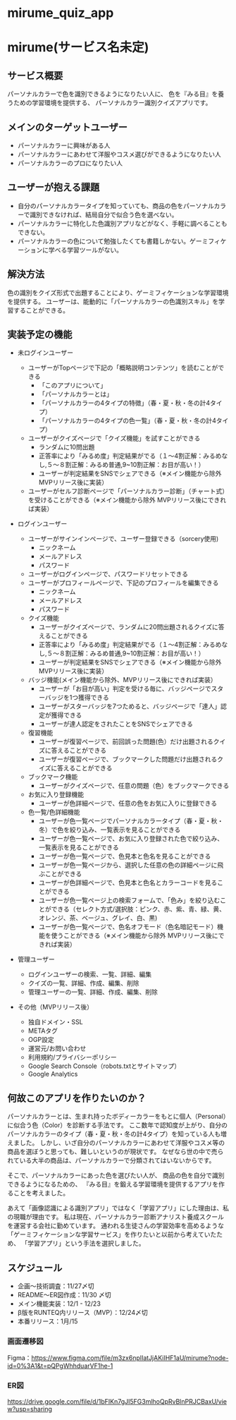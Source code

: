 # mirume_quiz_app
# mirume(サービス名未定)

## サービス概要
パーソナルカラーで色を識別できるようになりたい人に、
色を『みる目』を養うための学習環境を提供する、
パーソナルカラー識別クイズアプリです。

## メインのターゲットユーザー
* パーソナルカラーに興味がある人
* パーソナルカラーにあわせて洋服やコスメ選びができるようになりたい人
* パーソナルカラーのプロになりたい人

## ユーザーが抱える課題
* 自分のパーソナルカラータイプを知っていても、商品の色をパーソナルカラーで識別できなければ、結局自分で似合う色を選べない。
* パーソナルカラーに特化した色識別アプリなどがなく、手軽に調べることもできない。
* パーソナルカラーの色について勉強したくても書籍しかない。ゲーミフィケーションに学べる学習ツールがない。

## 解決方法
色の識別をクイズ形式で出題することにより、ゲーミフィケーションな学習環境を提供する。
ユーザーは、能動的に「パーソナルカラーの色識別スキル」を学習することができる。

## 実装予定の機能
* 未ログインユーザー
    * ユーザーがTopページで下記の「概略説明コンテンツ」を読むことができる
        * 「このアプリについて」
        * 「パーソナルカラーとは」
        * 「パーソナルカラーの4タイプの特徴」（春・夏・秋・冬の計4タイプ）
        * 「パーソナルカラーの4タイプの色一覧」（春・夏・秋・冬の計4タイプ）
    * ユーザーがクイズページで「クイズ機能」を試すことができる
        * ランダムに10問出題
        * 正答率により「みるめ度」判定結果がでる（１〜4割正解：みるめなし,５〜８割正解：みるめ普通,9~10割正解：お目が高い！）
        * ユーザーが判定結果をSNSでシェアできる（※メイン機能から除外 MVPリリース後に実装）
    * ユーザーがセルフ診断ページで「パーソナルカラー診断」（チャート式）を受けることができる（※メイン機能から除外 MVPリリース後にできれば実装）
　　　　
* ログインユーザー
    * ユーザーがサインインページで、ユーザー登録できる（sorcery使用)
        * ニックネーム
        * メールアドレス
        * パスワード
    * ユーザーがログインページで、パスワードリセットできる
    * ユーザーがプロフィールページで、下記のプロフィールを編集できる
        * ニックネーム
        * メールアドレス
        * パスワード
    * クイズ機能
        * ユーザーがクイズページで、ランダムに20問出題されるクイズに答えることができる
        * 正答率により「みるめ度」判定結果がでる（１〜4割正解：みるめなし,５〜８割正解：みるめ普通,9~10割正解：お目が高い！）
        * ユーザーが判定結果をSNSでシェアできる（※メイン機能から除外 MVPリリース後に実装）
    * バッジ機能(メイン機能から除外、MVPリリース後にできれば実装）
        * ユーザーが「お目が高い」判定を受ける毎に、バッジページでスターバッジを1つ獲得できる
        * ユーザーがスターバッジを7つためると、バッジページで「達人」認定が獲得できる
        * ユーザーが達人認定をされたことをSNSでシェアできる
    * 復習機能
        * ユーザーが復習ページで、前回誤った問題(色）だけ出題されるクイズに答えることができる
        * ユーザーが復習ページで、ブックマークした問題だけ出題されるクイズに答えることができる
    * ブックマーク機能
        * ユーザーがクイズページで、任意の問題（色）をブックマークできる
    * お気に入り登録機能
        * ユーザーが色詳細ページで、任意の色をお気に入りに登録できる
    * 色一覧/色詳細機能
        * ユーザーが色一覧ページでパーソナルカラータイプ（春・夏・秋・冬）で色を絞り込み、一覧表示を見ることができる
        * ユーザーが色一覧ページで、お気に入り登録された色で絞り込み、一覧表示を見ることができる
        * ユーザーが色一覧ページで、色見本と色名を見ることができる
        * ユーザーが色一覧ページから、選択した任意の色の詳細ページに飛ぶことができる
        * ユーザーが色詳細ページで、色見本と色名とカラーコードを見ることができる
        * ユーザーが色一覧ページ上の検索フォームで、「色み」を絞り込むことができる（セレクト方式/選択肢：ピンク、赤、紫、青、緑、黄、オレンジ、茶、ベージュ、グレイ、白、黒)
        * ユーザーが色一覧ページで、色名オフモード（色名暗記モード）機能を使うことができる（※メイン機能から除外 MVPリリース後にできれば実装）

* 管理ユーザー
    * ログインユーザーの検索、一覧、詳細、編集
    * クイズの一覧、詳細、作成、編集、削除
    * 管理ユーザーの一覧、詳細、作成、編集、削除

* その他（MVPリリース後）
    * 独自ドメイン・SSL
    * METAタグ
    * OGP設定
    * 運営元/お問い合わせ
    * 利用規約/プライバシーポリシー
    * Google Search Console（robots.txtとサイトマップ）
    * Google Analytics

## 何故このアプリを作りたいのか？
パーソナルカラーとは、生まれ持ったボディーカラーをもとに個人（Personal）に似合う色（Color）を診断する手法です。
ここ数年で認知度が上がり、自分のパーソナルカラーのタイプ（春・夏・秋・冬の計4タイプ）を知っている人も増えました。
しかし、いざ自分のパーソナルカラーにあわせて洋服やコスメ等の商品を選ぼうと思っても、難しいというのが現状です。
なぜなら世の中で売られている大半の商品は、パーソナルカラーで分類されてはいないからです。

そこで、パーソナルカラーにあった色を選びたい人が、
商品の色を自分で識別できるようになるための、
『みる目』を鍛える学習環境を提供するアプリを作ることを考えました。

あえて「画像認識による識別アプリ」ではなく「学習アプリ」にした理由は、私の現職が理由です。
私は現在、パーソナルカラー診断アナリスト養成スクールを運営する会社に勤めています。
通われる生徒さんの学習効率を高めるような「ゲーミフィケーションな学習サービス」を作りたいと以前から考えていたため、
「学習アプリ」という手法を選択しました。

## スケジュール
* 企画〜技術調査：11/27〆切
* README〜ER図作成：11/30 〆切
* メイン機能実装：12/1 - 12/23
* β版をRUNTEQ内リリース（MVP）：12/24〆切
* 本番リリース：1月/15

### 画面遷移図
Figma：https://www.figma.com/file/m3zx6nplIatJjAKiIHF1aU/mirume?node-id=0%3A1&t=pQPgWhhduarVF1he-1

### ER図
https://drive.google.com/file/d/1bFIKn7gJI5FG3mlhoQpRvBlnPRJCBaxU/view?usp=sharing